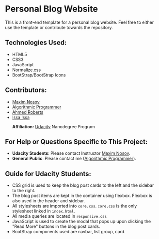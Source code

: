 # Personal Blog Website
This is a front-end template for a personal blog website. Feel free to either use the template or contribute towards the repository. 

## Technologies Used:
<ul>
<li>HTML5</li>
<li>CSS3</li>
<li>JavaScript</li>
<li>Normalize.css</li>
<li>BootStrap/BootStrap Icons</li>
</ul>


## Contributors:
<ul>
<li><a href="https://github.com/mnosov622">Maxim Nosov</a></li>
<li><a href="https://github.com/algorithmicprogrammer">Algorithmic Programmer</a></li>
<li><a href="https://github.com/ahmedroberts">Ahmed Roberts</a></li>
<li><a href="https://github.com/isissa01">Issa Issa</a></li>

<b>Affiliation:</b> <a href="https://www.udacity.com/">Udacity</a> Nanodegree Program
</ul>

## For Help or Questions Specific to This Project:
<ul>
<li><b>Udacity Students</b>: Please contact Instructor <a href="https://github.com/mnosov622">Maxim Nosov</a>. </li>
<li><b>General Public</b>: Please contact me (<a href="https://github.com/algorithmicprogrammer">Algorithmic Programmer</a>).</li>
</ul>

## Guide for Udacity Students:
<ul>
<li>CSS grid is used to keep the blog post cards to the left and the sidebar to the right.</li>
<li>The blog post items are kept in the container using flexbox. Flexbox is also used in the header and sidebar.</li>
<li>All stylesheets are imported into <code>core.css</code>. <code>core.css</code> is the only stylesheet linked in <code>index.html</code>.</li>
<li>All media queries are located in <code>responsive.css</code></li>
<li>JavaScript is used to create the modal that pops up upon clicking the "Read More" buttons in the blog post cards.</li>
<li>BootStrap components used are navbar, list group, card.</li>
</ul>